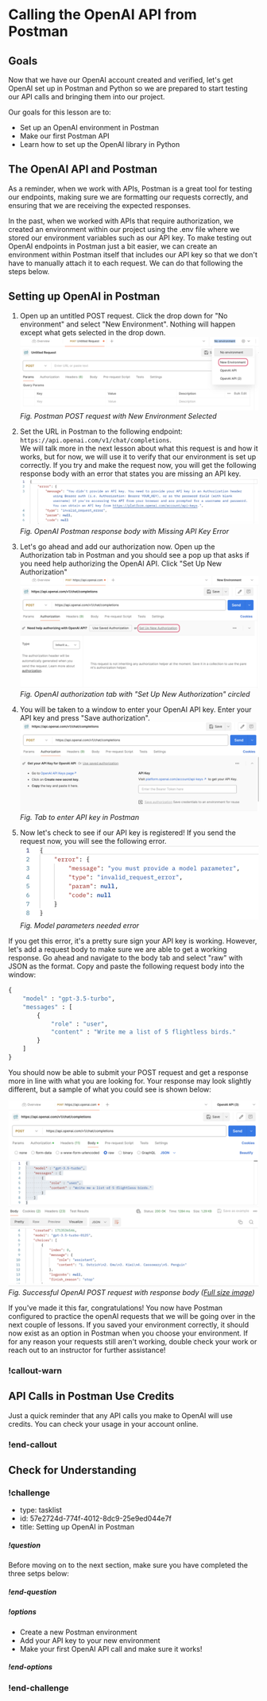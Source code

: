 # Calling the OpenAI API from Postman

## Goals
Now that we have our OpenAI account created and verified, let's get OpenAI set up in Postman and Python so we are prepared to start testing our API calls and bringing them into our project.

Our goals for this lesson are to:
- Set up an OpenAI environment in Postman
- Make our first Postman API 
- Learn how to set up the OpenAI library in Python

## The OpenAI API and Postman

As a reminder, when we work with APIs, Postman is a great tool for testing our endpoints, making sure we are formatting our requests correctly, and ensuring that we are receiving the expected responses. 

In the past, when we worked with APIs that require authorization, we created an environment within our project using the .env file where we stored our environment variables such as our API key. To make testing out OpenAI endpoints in Postman just a bit easier, we can create an environment within Postman itself that includes our API key so that we don't have to manually attach it to each request. We can do that following the steps below.

## Setting up OpenAI in Postman

1. Open up an untitled POST request. Click the drop down for "No environment" and select "New Environment". Nothing will happen except what gets selected in the drop down.  
![New Environment Drop Down in Postman](assets/setting-up-openai-postman-and-java/open-ai-postman-new-environment.png)  
*Fig. Postman POST request with New Environment Selected*

2. Set the URL in Postman to the following endpoint: `https://api.openai.com/v1/chat/completions`.   
We will talk more in the next lesson about what this request is and how it works, but for now, we will use it to verify that our environment is set up correctly. If you try and make the request now, you will get the following response body with an error that states you are missing an API key.  
![OpenAI POST Response with Missing API Key Error](assets/setting-up-openai-postman-and-java/open-ai-postman-missing-api-key-error.png)  
*Fig. OpenAI Postman response body with Missing API Key Error*

3. Let's go ahead and add our authorization now. Open up the Authorization tab in Postman and you should see a pop up that asks if you need help authorizing the OpenAI API. Click "Set Up New Authorization"  
![Postman Authorization Tab with New Authorization circled](assets/setting-up-openai-postman-and-java/open-ai-postman-set-up-new-authorization.png)  
*Fig. OpenAI authorization tab with "Set Up New Authorization" circled*  

4. You will be taken to a window to enter your OpenAI API key. Enter your API key and press "Save authorization". 
![Tab to enter API key in Postman](assets/setting-up-openai-postman-and-java/open-ai-postman-enter-api-key.png)  
*Fig. Tab to enter API key in Postman*

5. Now let's check to see if our API key is registered! If you send the request now, you will see the following error.  
![Open AI Postman Model Parameters Needed Error](assets/setting-up-openai-postman-and-java/open-ai-postman-model-parameters-needed-error.png)  
*Fig. Model parameters needed error*  

If you get this error, it's a pretty sure sign your API key is working. However, let's add a request body to make sure we are able to get a working response.  Go ahead and navigate to the body tab and select "raw" with JSON as the format. Copy and paste the following request body into the window:

```py
{
    "model" : "gpt-3.5-turbo",
    "messages" : [
        {
            "role" : "user",
            "content" : "Write me a list of 5 flightless birds."
        }
    ]
}
```
You should now be able to submit your POST request and get a response more in line with what you are looking for. Your response may look slightly different, but a sample of what you could see is shown below:  

![Successful API response](assets/setting-up-openai-postman-and-java/open-ai-postman-response-success.png) 
*Fig. Successful OpenAI POST request with response body ([Full size image](assets/setting-up-openai-postman-and-java/open-ai-postman-response-success.png))*  

If you've made it this far, congratulations! You now have Postman configured to practice the openAI requests that we will be going over in the next couple of lessons. If you saved your environment correctly, it should now exist as an option in Postman when you choose your environment. If for any reason your requests still aren't working, double check your work or reach out to an instructor for further assistance! 

### !callout-warn

## API Calls in Postman Use Credits

Just a quick reminder that any API calls you make to OpenAI will use credits. You can check your usage in your account online.


### !end-callout  

## Check for Understanding

### !challenge

* type: tasklist
* id: 57e2724d-774f-4012-8dc9-25e9ed044e7f
* title: Setting up OpenAI in Postman

##### !question

Before moving on to the next section, make sure you have completed the three setps below:

##### !end-question

##### !options

* Create a new Postman environment
* Add your API key to your new environment
* Make your first OpenAI API call and make sure it works!

##### !end-options

### !end-challenge
